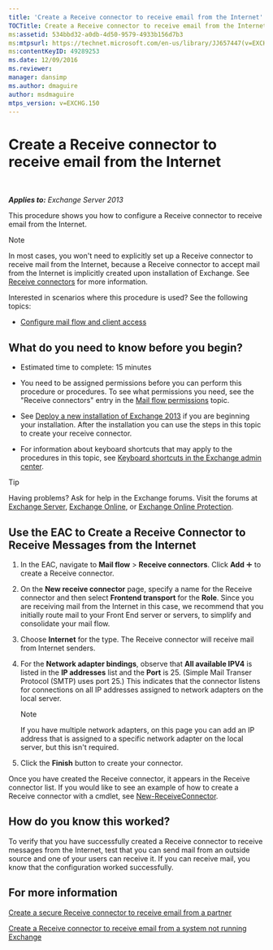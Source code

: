 ```yaml
---
title: 'Create a Receive connector to receive email from the Internet'
TOCTitle: Create a Receive connector to receive email from the Internet
ms:assetid: 534bbd32-a0db-4d50-9579-4933b156d7b3
ms:mtpsurl: https://technet.microsoft.com/en-us/library/JJ657447(v=EXCHG.150)
ms:contentKeyID: 49289253
ms.date: 12/09/2016
ms.reviewer: 
manager: dansimp
ms.author: dmaguire
author: msdmaguire
mtps_version: v=EXCHG.150
---
```


# Create a Receive connector to receive email from the Internet

 

_**Applies to:** Exchange Server 2013_

This procedure shows you how to configure a Receive connector to receive email from the Internet.

> [!NOTE]
> In most cases, you won't need to explicitly set up a Receive connector to receive mail from the Internet, because a Receive connector to accept mail from the Internet is implicitly created upon installation of Exchange. See <A href="receive-connectors-exchange-2013-help.md">Receive connectors</A> for more information.

Interested in scenarios where this procedure is used? See the following topics:

  - [Configure mail flow and client access](configure-mail-flow-and-client-access-exchange-2013-help.md)

## What do you need to know before you begin?

  - Estimated time to complete: 15 minutes

  - You need to be assigned permissions before you can perform this procedure or procedures. To see what permissions you need, see the "Receive connectors" entry in the [Mail flow permissions](mail-flow-permissions-exchange-2013-help.md) topic.

  - See [Deploy a new installation of Exchange 2013](deploy-a-new-installation-of-exchange-2013-exchange-2013-help.md) if you are beginning your installation. After the installation you can use the steps in this topic to create your receive connector.

  - For information about keyboard shortcuts that may apply to the procedures in this topic, see [Keyboard shortcuts in the Exchange admin center](keyboard-shortcuts-in-the-exchange-admin-center-2013-help.md).

> [!TIP]
> Having problems? Ask for help in the Exchange forums. Visit the forums at <A href="https://go.microsoft.com/fwlink/p/?linkid=60612">Exchange Server</A>, <A href="https://go.microsoft.com/fwlink/p/?linkid=267542">Exchange Online</A>, or <A href="https://go.microsoft.com/fwlink/p/?linkid=285351">Exchange Online Protection</A>.

## Use the EAC to Create a Receive Connector to Receive Messages from the Internet

1. In the EAC, navigate to **Mail flow** \> **Receive connectors**. Click **Add** ![Add Icon](images/JJ218640.c1e75329-d6d7-4073-a27d-498590bbb558(EXCHG.150).gif "Add Icon") to create a Receive connector.

2. On the **New receive connector** page, specify a name for the Receive connector and then select **Frontend transport** for the **Role**. Since you are receiving mail from the Internet in this case, we recommend that you initially route mail to your Front End server or servers, to simplify and consolidate your mail flow.

3. Choose **Internet** for the type. The Receive connector will receive mail from Internet senders.

4. For the **Network adapter bindings**, observe that **All available IPV4** is listed in the **IP addresses** list and the **Port** is 25. (Simple Mail Transer Protocol (SMTP) uses port 25.) This indicates that the connector listens for connections on all IP addresses assigned to network adapters on the local server.

    > [!NOTE]
    > If you have multiple network adapters, on this page you can add an IP address that is assigned to a specific network adapter on the local server, but this isn't required.

5. Click the **Finish** button to create your connector.

Once you have created the Receive connector, it appears in the Receive connector list. If you would like to see an example of how to create a Receive connector with a cmdlet, see [New-ReceiveConnector](https://technet.microsoft.com/en-us/library/bb125139\(v=exchg.150\)).

## How do you know this worked?

To verify that you have successfully created a Receive connector to receive messages from the Internet, test that you can send mail from an outside source and one of your users can receive it. If you can receive mail, you know that the configuration worked successfully.

## For more information

[Create a secure Receive connector to receive email from a partner](create-a-secure-receive-connector-to-receive-email-from-a-partner-exchange-2013-help.md)

[Create a Receive connector to receive email from a system not running Exchange](create-a-receive-connector-to-receive-email-from-a-system-not-running-exchange-exchange-2013-help.md)
